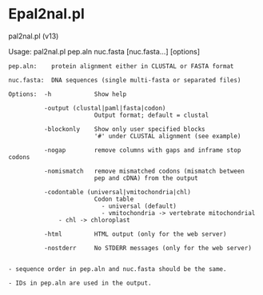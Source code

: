 # Epal2nal.pl
pal2nal.pl  (v13)

Usage:  pal2nal.pl  pep.aln  nuc.fasta  [nuc.fasta...]  [options]


    pep.aln:    protein alignment either in CLUSTAL or FASTA format

    nuc.fasta:  DNA sequences (single multi-fasta or separated files)

    Options:  -h            Show help 

              -output (clustal|paml|fasta|codon)
                            Output format; default = clustal

              -blockonly    Show only user specified blocks
                            '#' under CLUSTAL alignment (see example)

              -nogap        remove columns with gaps and inframe stop codons

              -nomismatch   remove mismatched codons (mismatch between
                            pep and cDNA) from the output

              -codontable (universal|vmitochondria|chl)
                            Codon table
                              - universal (default)
                              - vmitochondria -> vertebrate mitochondrial
			      - chl -> chloroplast

              -html         HTML output (only for the web server)

              -nostderr     No STDERR messages (only for the web server)


    - sequence order in pep.aln and nuc.fasta should be the same.

    - IDs in pep.aln are used in the output.
